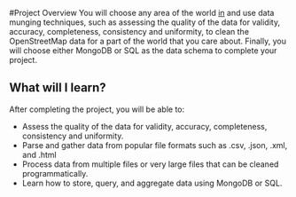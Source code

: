 #Project Overview
You will choose any area of the world [in](https://www.openstreetmap.org) and use data munging techniques, 
such as assessing the quality of the data for validity, accuracy, completeness, consistency and uniformity, 
to clean the OpenStreetMap data for a part of the world that you care about. Finally, you will choose either 
MongoDB or SQL as the data schema to complete your project.

## What will I learn?
After completing the project, you will be able to:

- Assess the quality of the data for validity, accuracy, completeness, consistency and uniformity.
- Parse and gather data from popular file formats such as .csv, .json, .xml, and .html
- Process data from multiple files or very large files that can be cleaned programmatically.
- Learn how to store, query, and aggregate data using MongoDB or SQL.
